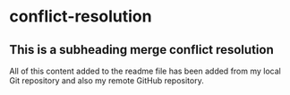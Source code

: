 # conflict-resolution

## This is a subheading merge conflict resolution

All of this content added to the readme file has been added from my local Git repository and also my remote GitHub repository.
